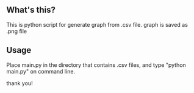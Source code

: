 ## What's this?
This is python script for generate graph from .csv file.
graph is saved as .png file

## Usage
Place main.py in the directory that contains .csv files, and type "python main.py" on command line.

thank you!
